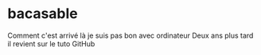 # bacasable
Comment c'est arrivé là je suis pas bon avec ordinateur
Deux ans plus tard il revient sur le tuto GitHub
